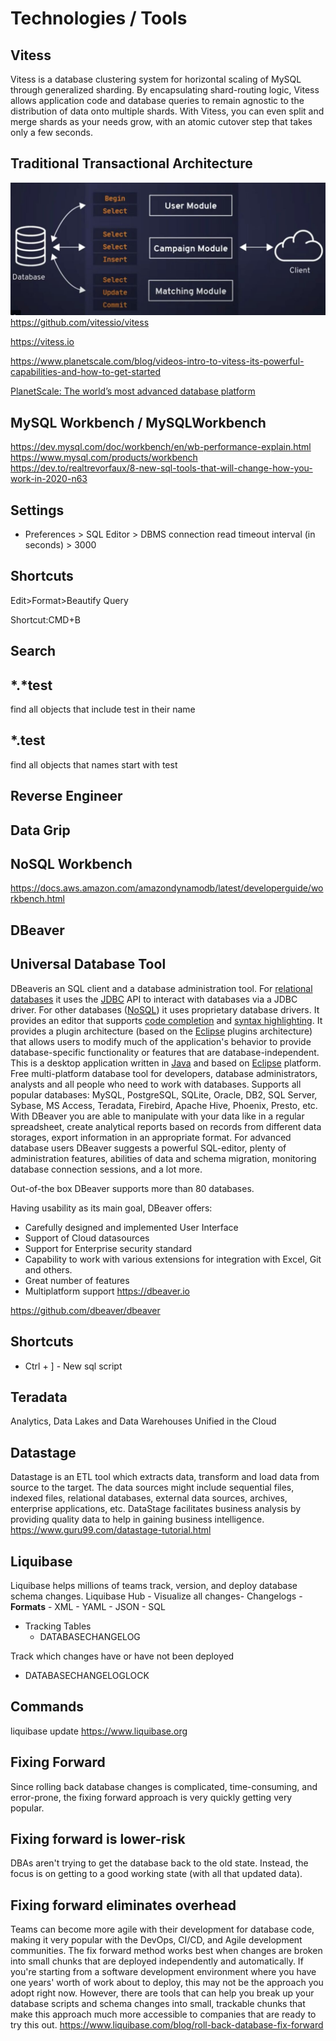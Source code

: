 # Technologies / Tools

## Vitess

Vitess is a database clustering system for horizontal scaling of MySQL through generalized sharding.
By encapsulating shard-routing logic, Vitess allows application code and database queries to remain agnostic to the distribution of data onto multiple shards. With Vitess, you can even split and merge shards as your needs grow, with an atomic cutover step that takes only a few seconds.

## Traditional Transactional Architecture

![image](../../media/Technologies-Tools-image1.jpg)
<https://github.com/vitessio/vitess>

<https://vitess.io>

<https://www.planetscale.com/blog/videos-intro-to-vitess-its-powerful-capabilities-and-how-to-get-started>

[PlanetScale: The world’s most advanced database platform](https://planetscale.com/)

## MySQL Workbench / MySQLWorkbench

<https://dev.mysql.com/doc/workbench/en/wb-performance-explain.html>
<https://www.mysql.com/products/workbench>
<https://dev.to/realtrevorfaux/8-new-sql-tools-that-will-change-how-you-work-in-2020-n63>

## Settings

- Preferences > SQL Editor > DBMS connection read timeout interval (in seconds) > 3000

## Shortcuts

Edit>Format>Beautify Query

Shortcut:CMD+B

## Search

## *.*test

find all objects that include test in their name

## *.test

find all objects that names start with test

## Reverse Engineer

## Data Grip

## NoSQL Workbench

<https://docs.aws.amazon.com/amazondynamodb/latest/developerguide/workbench.html>

## DBeaver

## Universal Database Tool

DBeaveris an SQL client and a database administration tool. For [relational databases](https://en.wikipedia.org/wiki/Relational_database) it uses the [JDBC](https://en.wikipedia.org/wiki/JDBC) API to interact with databases via a JDBC driver. For other databases ([NoSQL](https://en.wikipedia.org/wiki/NoSQL)) it uses proprietary database drivers. It provides an editor that supports [code completion](https://en.wikipedia.org/wiki/Autocomplete) and [syntax highlighting](https://en.wikipedia.org/wiki/Syntax_highlighting). It provides a plugin architecture (based on the [Eclipse](https://en.wikipedia.org/wiki/Eclipse_(software)) plugins architecture) that allows users to modify much of the application's behavior to provide database-specific functionality or features that are database-independent. This is a desktop application written in [Java](https://en.wikipedia.org/wiki/Java_platform) and based on [Eclipse](https://en.wikipedia.org/wiki/Eclipse_(software)) platform.
Free multi-platform database tool for developers, database administrators, analysts and all people who need to work with databases. Supports all popular databases: MySQL, PostgreSQL, SQLite, Oracle, DB2, SQL Server, Sybase, MS Access, Teradata, Firebird, Apache Hive, Phoenix, Presto, etc.
With DBeaver you are able to manipulate with your data like in a regular spreadsheet, create analytical reports based on records from different data storages, export information in an appropriate format. For advanced database users DBeaver suggests a powerful SQL-editor, plenty of administration features, abilities of data and schema migration, monitoring database connection sessions, and a lot more.

Out-of-the box DBeaver supports more than 80 databases.

Having usability as its main goal, DBeaver offers:

- Carefully designed and implemented User Interface
- Support of Cloud datasources
- Support for Enterprise security standard
- Capability to work with various extensions for integration with Excel, Git and others.
- Great number of features
- Multiplatform support
<https://dbeaver.io>

<https://github.com/dbeaver/dbeaver>

## Shortcuts

- Ctrl + ] - New sql script

## Teradata

Analytics, Data Lakes and Data Warehouses Unified in the Cloud

## Datastage

Datastage is an ETL tool which extracts data, transform and load data from source to the target. The data sources might include sequential files, indexed files, relational databases, external data sources, archives, enterprise applications, etc. DataStage facilitates business analysis by providing quality data to help in gaining business intelligence.
<https://www.guru99.com/datastage-tutorial.html>

## Liquibase

Liquibase helps millions of teams track, version, and deploy database schema changes.
Liquibase Hub - Visualize all changes- Changelogs
    - **Formats**
        - XML
        - YAML
        - JSON
        - SQL

- Tracking Tables
  - DATABASECHANGELOG

Track which changes have or have not been deployed

- DATABASECHANGELOGLOCK

## Commands

liquibase update
<https://www.liquibase.org>

## Fixing Forward

Since rolling back database changes is complicated, time-consuming, and error-prone, the fixing forward approach is very quickly getting very popular.

## Fixing forward is lower-risk

DBAs aren't trying to get the database back to the old state. Instead, the focus is on getting to a good working state (with all that updated data).

## Fixing forward eliminates overhead

Teams can become more agile with their development for database code, making it very popular with the DevOps, CI/CD, and Agile development communities.
The fix forward method works best when changes are broken into small chunks that are deployed independently and automatically. If you're starting from a software development environment where you have one years' worth of work about to deploy, this may not be the approach you adopt right now. However, there are tools that can help you break up your database scripts and schema changes into small, trackable chunks that make this approach much more accessible to companies that are ready to try this out.
<https://www.liquibase.com/blog/roll-back-database-fix-forward>
